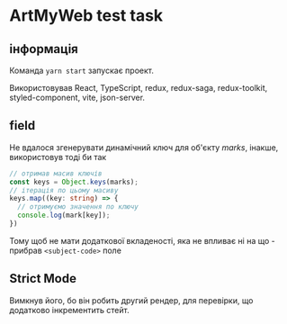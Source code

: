 # ArtMyWeb test task

## інформація

Команда ```yarn start``` запускає проект.

Використовував React, TypeScript, redux, redux-saga, redux-toolkit, styled-component, vite, json-server.

## <subject-code> field

Не вдалося згенерувати динамічний ключ для об'єкту *marks*, інакше, використовув тоді би так

```typescript
// отримав масив ключів
const keys = Object.keys(marks);
// ітерація по цьому масиву 
keys.map((key: string) => {
  // отримуємо значення по ключу
  console.log(mark[key]);
})

```

Тому щоб не мати додаткової вкладеності, яка не впливає ні на що - прибрав `<subject-code>` поле

## Strict Mode

Вимкнув його, бо він робить другий рендер, для перевірки, що додатково інкрементить стейт.